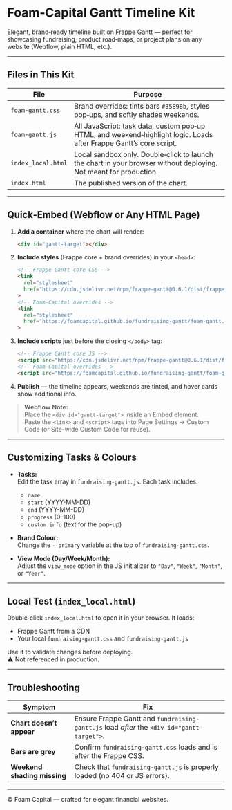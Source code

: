 # Foam‑Capital Gantt Timeline Kit

Elegant, brand‑ready timeline built on [Frappe Gantt](https://github.com/frappe/gantt) — perfect for showcasing fundraising, product road‑maps, or project plans on any website (Webflow, plain HTML, etc.).

---

## Files in This Kit

| File                    | Purpose                                                                                       |
|-------------------------|-----------------------------------------------------------------------------------------------|
| `foam-gantt.css`        | Brand overrides: tints bars `#35898b`, styles pop‑ups, and softly shades weekends.           |
| `foam-gantt.js`         | All JavaScript: task data, custom pop‑up HTML, and weekend‑highlight logic. Loads after Frappe Gantt’s core script. |
| `index_local.html`      | Local sandbox only. Double‑click to launch the chart in your browser without deploying. Not meant for production. |
| `index.html`            | The published version of the chart. |

---

## Quick‑Embed (Webflow or Any HTML Page)

1. **Add a container** where the chart will render:

    ```html
    <div id="gantt-target"></div>
    ```

2. **Include styles** (Frappe core + brand overrides) in your `<head>`:

    ```html
    <!-- Frappe Gantt core CSS -->
    <link
      rel="stylesheet"
      href="https://cdn.jsdelivr.net/npm/frappe-gantt@0.6.1/dist/frappe-gantt.css"
    >
    <!-- Foam‑Capital overrides -->
    <link
      rel="stylesheet"
      href="https://foamcapital.github.io/fundraising-gantt/foam-gantt.css"
    >
    ```

3. **Include scripts** just before the closing `</body>` tag:

    ```html
    <!-- Frappe Gantt core JS -->
    <script src="https://cdn.jsdelivr.net/npm/frappe-gantt@0.6.1/dist/frappe-gantt.min.js"></script>
    <!-- Foam‑Capital overrides -->
    <script src="https://foamcapital.github.io/fundraising-gantt/foam-gantt.js" defer></script>
    ```

4. **Publish** — the timeline appears, weekends are tinted, and hover cards show additional info.

> **Webflow Note:**  
> Place the `<div id="gantt-target">` inside an Embed element.  
> Paste the `<link>` and `<script>` tags into Page Settings → Custom Code (or Site-wide Custom Code for reuse).

---

## Customizing Tasks & Colours

- **Tasks:**  
  Edit the task array in `fundraising-gantt.js`. Each task includes:
  - `name`
  - `start` (YYYY-MM-DD)
  - `end` (YYYY-MM-DD)
  - `progress` (0–100)
  - `custom.info` (text for the pop-up)

- **Brand Colour:**  
  Change the `--primary` variable at the top of `fundraising-gantt.css`.

- **View Mode (Day/Week/Month):**  
  Adjust the `view_mode` option in the JS initializer to `"Day"`, `"Week"`, `"Month"`, or `"Year"`.

---

## Local Test (`index_local.html`)

Double‑click `index_local.html` to open it in your browser. It loads:

- Frappe Gantt from a CDN  
- Your local `fundraising-gantt.css` and `fundraising-gantt.js`

Use it to validate changes before deploying.  
⚠️ Not referenced in production.

---

## Troubleshooting

| Symptom                    | Fix                                                                                  |
|----------------------------|--------------------------------------------------------------------------------------|
| **Chart doesn’t appear**   | Ensure Frappe Gantt and `fundraising-gantt.js` load _after_ the `<div id="gantt-target">`. |
| **Bars are grey**          | Confirm `fundraising-gantt.css` loads and is after the Frappe CSS.                          |
| **Weekend shading missing**| Check that `fundraising-gantt.js` is properly loaded (no 404 or JS errors).                 |

---

© Foam Capital — crafted for elegant financial websites.
